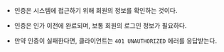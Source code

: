 - 인증은 시스템에 접근하기 위해 회원의 정보를 확인하는 것이다.
- 인증은 인가 이전에 완료되며, 보통 회원의 로그인 정보가 필요하다.

- 만약 인증이 실패한다면, 클라이언트는 `401 UNAUTHORIZED` 에러를 응답받는다.